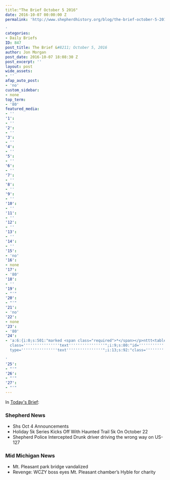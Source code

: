 ```yaml
---
title:"The Brief October 5 2016"
date: 2016-10-07 00:00:00 Z
permalink: 'http://www.shepherdhistory.org/blog/the-brief-october-5-2016/

'
categories:
- Daily Briefs
ID: 847
post_title: The Brief &#8211; October 5, 2016
author: Jon Morgan
post_date: 2016-10-07 18:08:30 Z
post_excerpt: ''
layout: post
wide_assets:
- ''
afap_auto_post:
- 'no'
custom_sidebar:
- none
top_term:
- '80'
featured_media:
- ''
'1':
- ''
'2':
- ''
'3':
- ''
'4':
- ''
'5':
- ''
'6':
- ''
'7':
- ''
'8':
- ''
'9':
- ''
'10':
- ''
'11':
- ''
'12':
- ''
'13':
- ''
'14':
- ''
'15':
- 'no'
'16':
- none
'17':
- '80'
'18':
- ''
'19':
- "'"
'20':
- "'"
'21':
- 'no'
'22':
- none
'23':
- '80'
'24':
- 'a:6:{i:0;s:501:"marked <span class="required">*</span></p>nttt<table";i:6;s:79:"class="compat-attachment-fields">tt<tr";i:3;s:91:"class=''''''''''''''''compat-field-media_credit''''''''''''''''>ttt<th";i:7;s:108:"scope=''''''''''''''''row''''''''''''''''";i:2;s:85:"class=''''''''''''''''label''''''''''''''''><label";i:4;s:106:"for=''''''''''''''''attachments-853-media_credit''''''''''''''''><span";i:3;s:106:"class=''''''''''''''''alignleft''''''''''''''''>Credit</span><br";i:8;s:82:"class=''''''''''''''''clear''''''''''''''''";i:5;s:121:"/></label></th>nttt<td";i:4;s:169:"class=''''''''''''''''field''''''''''''''''><input";i:1;s:222:"type=''''''''''''''''text''''''''''''''''
  class=''''''''''''''''text''''''''''''''''";i:9;s:80:"id=''''''''''''''''attachments-853-media_credit''''''''''''''''";i:6;s:85:"name=''''''''''''''''attachments[853][media_credit]''''''''''''''''";i:5;s:111:"value=''''''''''''''''''''''''''''''''";i:10;s:79:"";i:2;s:397:"/></td>ntt</tr>ntt<tr";i:7;s:95:"class=''''''''''''''''compat-field-media_credit_url''''''''''''''''>ttt<th";i:6;s:118:"scope=''''''''''''''''row''''''''''''''''";i:11;s:90:"class=''''''''''''''''label''''''''''''''''><label";i:8;s:99:"for=''''''''''''''''attachments-853-media_credit_url''''''''''''''''><span";i:7;s:88:"class=''''''''''''''''alignleft''''''''''''''''>Credit";i:12;s:83:"URL</span><br";i:9;s:102:"class=''''''''''''''''clear''''''''''''''''";i:8;s:155:"/></label></th>nttt<td";i:3;s:722:"class=''''''''''''''''field''''''''''''''''><input
  type=''''''''''''''''text''''''''''''''''";i:13;s:92:"class=''''''''''''''''text''''''''''''''''";i:10;s:129:"id=''''''''''''''''attachments-853-media_credit_url''''''''''''''''";i:9;s:197:"name=''''''''''''''''attachments[853][media_credit_url]''''''''''''''''";i:14;s:82:"value=''''''''''''''''''''''''''''''''  /></td>ntt</tr>ntt<tr";i:11;s:101:"class=''''''''''''''''compat-field-navis_media_credit_org''''''''''''''''>ttt<th";i:15;s:83:"scope=''''''''''''''''row''''''''''''''''";i:10;s:187:"class=''''''''''''''''label''''''''''''''''><label";i:12;s:107:"for=''''''''''''''''attachments-853-navis_media_credit_org''''''''''''''''><span";i:16;s:77:"class=''''''''''''''''alignleft''''''''''''''''>Organization</span><br";i:13;s:87:"class=''''''''''''''''clear''''''''''''''''";i:11;s:111:"/></label></th>nttt<td";i:17;s:89:"class=''''''''''''''''field''''''''''''''''><input";i:4;s:647:"type=''''''''''''''''text''''''''''''''''";i:14;s:122:"class=''''''''''''''''text''''''''''''''''";i:12;s:270:"id=''''''''''''''''attachments-853-navis_media_credit_org''''''''''''''''";i:18;s:79:"name=''''''''''''''''attachments[853][navis_media_credit_org]''''''''''''''''";i:15;s:102:"value=''''''''''''''''''''''''''''''''  /></td>ntt</tr>ntt<tr";i:19;s:87:"class=''''''''''''''''compat-field-navis_media_can_distribute''''''''''''''''>ttt<th";i:16;s:105:"scope=''''''''''''''''row''''''''''''''''";i:13;s:179:"class=''''''''''''''''label''''''''''''''''><label";i:20;s:79:"for=''''''''''''''''attachments-853-navis_media_can_distribute''''''''''''''''><span";i:17;s:101:"class=''''''''''''''''alignleft''''''''''''''''>Can<br";i:21;s:81:"/>distribute?</span><br";i:14;s:315:"class=''''''''''''''''clear''''''''''''''''";i:5;s:306:"/></label></th>nttt<td";i:18;s:85:"class=''''''''''''''''field''''''''''''''''><input";i:22;s:101:"id="attachments[853][navis_media_can_distribute]"";i:19;s:79:"name="attachments[853][navis_media_can_distribute]"";i:23;s:76:"type="checkbox"";i:20;s:63:"value="1"  /></td>ntt</tr>n</table>";s:4:"meta";s:0:"";}}}n"";}";}";}";}

'
'25':
- "'"
'26':
- "'"
'27':
- "'"
---
```


In <a href="https://32bpwr3.gitbooks.io/tsj-10052016/content/">Today's Brief</a>:

<h3>Shepherd News</h3>

<ul>
<li>Shs Oct 4 Announcements</li>
<li>Holiday 5k Series Kicks Off With Haunted Trail 5k On October 22</li>
<li>Shepherd Police Intercepted Drunk driver driving the wrong way on US-127</li>
</ul>

<h3>Mid Michigan News</h3>

<ul>
<li>Mt. Pleasant park bridge vandalized</li>
<li>Revenge: WCZY boss eyes Mt. Pleasant chamber’s Hyble for charity</li>
</ul>
